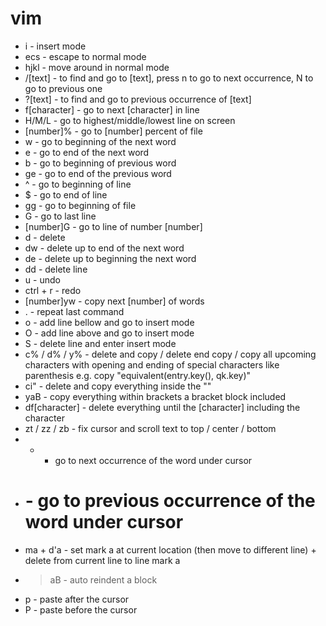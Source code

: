 # vim
* i - insert mode
* ecs - escape to normal mode
* hjkl - move around in normal mode
* /[text] - to find and go to [text], press n to go to  next occurrence, N to go to previous one
* ?[text] - to find and go to previous occurrence of [text]
* f[character] - go to next [character] in line
* H/M/L - go to highest/middle/lowest line on screen
* [number]% - go to [number] percent of file
* w - go to beginning of the next word
* e - go to end of the next word
* b - go to beginning of previous word
* ge - go to end of the previous word
* ^ - go to beginning of line
* $ - go to end of line
* gg - go to beginning of file
* G - go to last line
* [number]G - go to line of number [number]
* d - delete
* dw - delete up to end of the next word
* de - delete up to beginning the next word
* dd - delete line
* u - undo
* ctrl + r - redo
* [number]yw - copy next [number] of words
* . - repeat last command
* o - add line bellow and go to insert mode
* O - add line above and go to insert mode
* S - delete line and enter insert mode
* c% / d% / y% - delete and copy / delete end copy / copy all upcoming characters with opening and ending of special characters like parenthesis e.g. copy "equivalent(entry.key(), qk.key)"
* ci" - delete and copy everything inside the ""
* yaB - copy everything within brackets a bracket block included
* df[character] - delete everything until the [character] including the character
* zt / zz / zb - fix cursor and scroll text to top / center / bottom
* * - go to next occurrence of the word under cursor
* # - go to previous occurrence of the word under cursor
* ma + d'a - set mark a at current location (then move to different line) + delete from current line to line mark a
* >aB - auto reindent a block
* p - paste after the cursor
* P - paste before the cursor
